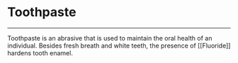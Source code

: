# Toothpaste
---
Toothpaste is an abrasive that is used to maintain the oral health of an individual. Besides fresh breath and white teeth, the presence of [[Fluoride]] hardens tooth enamel. 